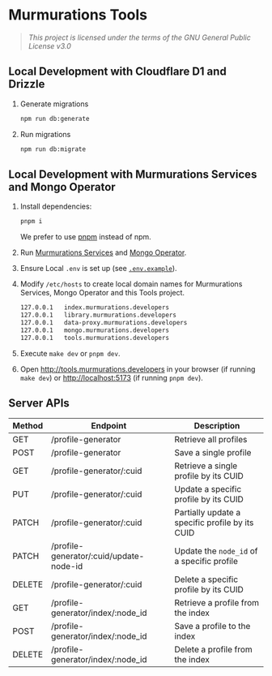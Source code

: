 # Murmurations Tools

> _This project is licensed under the terms of the GNU General Public License v3.0_

## Local Development with Cloudflare D1 and Drizzle

1. Generate migrations

   ```bash
   npm run db:generate
   ```

2. Run migrations

   ```bash
   npm run db:migrate
   ```

## Local Development with Murmurations Services and Mongo Operator

1. Install dependencies:

   ```sh
   pnpm i
   ```

   We prefer to use [pnpm](https://pnpm.io/) instead of npm.

2. Run [Murmurations Services](https://github.com/MurmurationsNetwork/MurmurationsServices/blob/main/docs/devops/run-local-dev.md) and [Mongo Operator](https://github.com/MurmurationsNetwork/MongoOperator/tree/main?tab=readme-ov-file#local-setup).
3. Ensure Local `.env` is set up (see [`.env.example`](.env.example)).
4. Modify `/etc/hosts` to create local domain names for Murmurations Services, Mongo Operator and this Tools project.

   ```sh
   127.0.0.1   index.murmurations.developers
   127.0.0.1   library.murmurations.developers
   127.0.0.1   data-proxy.murmurations.developers
   127.0.0.1   mongo.murmurations.developers
   127.0.0.1   tools.murmurations.developers
   ```

5. Execute `make dev` or `pnpm dev`.
6. Open <http://tools.murmurations.developers> in your browser (if running `make dev`) or <http://localhost:5173> (if running `pnpm dev`).

## Server APIs

| Method | Endpoint                                | Description                                     |
| ------ | --------------------------------------- | ----------------------------------------------- |
| GET    | /profile-generator                      | Retrieve all profiles                           |
| POST   | /profile-generator                      | Save a single profile                           |
| GET    | /profile-generator/:cuid                | Retrieve a single profile by its CUID           |
| PUT    | /profile-generator/:cuid                | Update a specific profile by its CUID           |
| PATCH  | /profile-generator/:cuid                | Partially update a specific profile by its CUID |
| PATCH  | /profile-generator/:cuid/update-node-id | Update the `node_id` of a specific profile      |
| DELETE | /profile-generator/:cuid                | Delete a specific profile by its CUID           |
| GET    | /profile-generator/index/:node_id       | Retrieve a profile from the index               |
| POST   | /profile-generator/index/:node_id       | Save a profile to the index                     |
| DELETE | /profile-generator/index/:node_id       | Delete a profile from the index                 |
